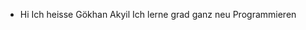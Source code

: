- Hi Ich heisse Gökhan Akyil
 Ich lerne grad ganz neu Programmieren
<!---
akyil88/akyil88 is a ✨ special ✨ repository because its `README.md` (this file) appears on your GitHub profile.
You can click the Preview link to take a look at your changes.
--->
